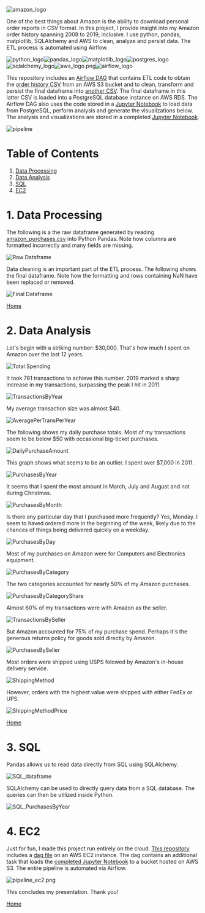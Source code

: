 ![amazon_logo](img/amazon_logo.png)

One of the best things about Amazon is the ability to download personal order reports in CSV format. In this project, I provide insight into my Amazon order history spanning 2008 to 2019, inclusive. I use python, pandas, matplotlib, SQLAlchemy and AWS to clean, analyze and persist data. The ETL process is automated using Airflow. 

![python_logo](img/python_logo.png)![pandas_logo](img/pandas_logo.png)![matplotlib_logo](img/matplotlib_logo.png)![postgres_logo](img/postgres_logo.png)![sqlalchemy_logo](img/sqlalchemy_logo.png)![aws_logo.png](img/aws_logo.png)![airflow_logo](img/airflow_logo.png)

This repository includes an [Airflow DAG](amazon_aws.py) that contains ETL code to obtain the [order history CSV](amazon_purchases.csv) from an AWS S3 bucket and to clean, transform and persist the final dataframe into [another CSV](amazon_purchases_2.csv). The final dataframe in this latter CSV is loaded into a PostgreSQL database instance on AWS RDS. The Airflow DAG also uses the code stored in a [Jupyter Notebook](AmazonOrderHistoryAirflowAWS_input.ipynb) to load data from PostgreSQL, perform analysis and generate the visualizations below. The analysis and visualizations are stored in a completed [Jupyter Notebook](AmazonOrderHistoryAirflowAWS_output.ipynb).

![pipeline](img/pipeline.png)

# Table of Contents

1. [Data Processing](https://github.com/AmitSamra/AmazonOrderHistoryAirflowAWS#1-data-processing)
2. [Data Analysis](https://github.com/AmitSamra/AmazonOrderHistoryAirflowAWS#2-data-analysis)
3. [SQL](https://github.com/AmitSamra/AmazonOrderHistoryAirflowAWS#3-sql)
4. [EC2](https://github.com/AmitSamra/AmazonOrderHistoryAirflowAWS#4-ec2)

# 1. Data Processing

The following is a the raw dataframe generated by reading [amazon_purchases.csv](amazon_purchases.csv) into Python Pandas. Note how columns are formatted incorrectly and many fields are missing. 

![Raw Dataframe](img/raw_dataframe.png)

Data cleaning is an important part of the ETL process. The following shows the final dataframe. Note how the formatting and rows containing NaN have been replaced or removed.

![Final Dataframe](img/final_dataframe.png)

[Home](https://github.com/AmitSamra/AmazonOrderHistoryAirflowAWS#)

# 2. Data Analysis

Let's begin with a striking number: $30,000. That's how much I spent on Amazon over the last 12 years. 

![Total Spending](img/total_spent.png)

It took 781 transactions to achieve this number. 2019 marked a sharp increase in my transactions, surpassing the peak I hit in 2011. 

![TransactionsByYear](img/TransactionsByYear.png)

My average transaction size was almost $40.

![AveragePerTransPerYear](img/AveragePerTransPerYear.png)

The following shows my daily purchase totals. Most of my transactions seem to be below $50 with occasional big-ticket purchases. 

![DailyPurchaseAmount](img/DailyPurchaseAmount.png)

This graph shows what seems to be an outlier. I spent over $7,000 in 2011. 

![PurchasesByYear](img/PurchasesByYear.png)

It seems that I spent the most amount in March, July and August and not during Christmas. 

![PurchasesByMonth](img/PurchasesByMonth.png)

Is there any particular day that I purchased more frequently? Yes, Monday. I seem to haved ordered more in the beginning of the week, likely due to the chances of things being delivered quickly on a weekday. 

![PurchasesByDay](img/PurchasesByDay.png)

Most of my purchases on Amazon were for Computers and Electronics equipment. 

![PurchasesByCategory](img/PurchasesByCategory.png)

The two categories accounted for nearly 50% of my Amazon purchases. 

![PurchasesByCategoryShare](img/PurchasesByCategoryShare.png)

Almost 60% of my transactions were with Amazon as the seller. 

![TransactionsBySeller](img/TransactionsBySeller.png)

But Amazon accounted for 75% of my purchase spend. Perhaps it's the generous returns policy for goods sold directly by Amazon. 

![PurchasesBySeller](img/PurchasesBySeller.png)

Most orders were shipped using USPS folowed by Amazon's in-house delivery service. 

![ShippingMethod](img/ShippingMethod.png)

However, orders with the highest value were shipped with either FedEx or UPS. 

![ShippingMethodPrice](img/ShippingMethodPrice.png)

[Home](https://github.com/AmitSamra/AmazonOrderHistoryAirflowAWS#)

# 3. SQL

Pandas allows us to read data directly from SQL using SQLAlchemy. 

![SQL_dataframe](img/SQL_dataframe.png)

SQLAlchemy can be used to directly query data from a SQL database. The queries can then be utilized inside Python. 

![SQL_PurchasesByYear](img/SQL_PurchasesByYear.png)

# 4. EC2

Just for fun, I made this project run entirely on the cloud. [This repository](https://github.com/AmitSamra/AmazonOrderHistoryAirflowEC2) includes a [dag file](https://github.com/AmitSamra/AmazonOrderHistoryAirflowEC2/blob/master/amazon_ec2.py) on an AWS EC2 instance. The dag contains an additional task that loads the [completed Jupyter Notebook](https://amazon-ec2.s3.amazonaws.com/AmazonOrderHistoryAirflowAWS_EC2_output.ipynb) to a bucket hosted on AWS S3. The entire pipeline is automated via Airflow. 

![pipeline_ec2.png](img/pipeline_ec2.png)


This concludes my presentation. Thank you! 

[Home](https://github.com/AmitSamra/AmazonOrderHistoryAirflowAWS#)